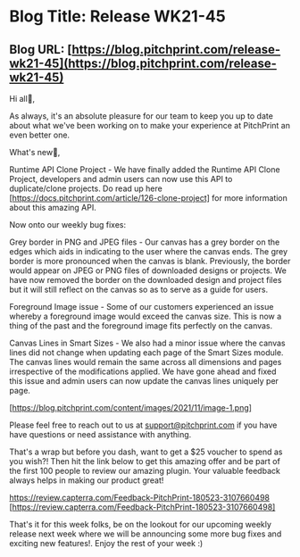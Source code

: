 # **Blog Title**: Release WK21-45

## **Blog URL**: [https://blog.pitchprint.com/release-wk21-45](https://blog.pitchprint.com/release-wk21-45)

Hi all👋,

As always, it's an absolute pleasure for our team to keep you up to date about what we've been working on to make your experience at
PitchPrint an even better one.

What's new🚀,

Runtime API Clone Project - We have finally added the Runtime API Clone Project, developers and admin users can now use this API to
duplicate/clone projects. Do read up here [https://docs.pitchprint.com/article/126-clone-project] for more information about this amazing
API.

Now onto our weekly bug fixes:

Grey border in PNG and JPEG files - Our canvas has a grey border on the edges which aids in indicating to the user where the canvas ends.
The grey border is more pronounced when the canvas is blank. Previously, the border would appear on JPEG or PNG files of downloaded designs
or projects. We have now removed the border on the downloaded design and project files but it will still reflect on the canvas so as to
serve as a guide for users.

Foreground Image issue - Some of our customers experienced an issue whereby a foreground image would exceed the canvas size. This is now a
thing of the past and the foreground image fits perfectly on the canvas.

Canvas Lines in Smart Sizes - We also had a minor issue where the canvas lines did not change when updating each page of the Smart Sizes
module. The canvas lines would remain the same across all dimensions and pages irrespective of the modifications applied. We have gone ahead
and fixed this issue and admin users can now update the canvas lines uniquely per page.

[https://blog.pitchprint.com/content/images/2021/11/image-1.png]

Please feel free to reach out to us at support@pitchprint.com if you have have questions or need assistance with anything.

That's a wrap but before you dash, want to get a $25 voucher to spend as you wish?! Then hit the link below to get this amazing offer and be
part of the first 100 people to review our amazing plugin. Your valuable feedback always helps in making our product great!

https://review.capterra.com/Feedback-PitchPrint-180523-3107660498 [https://review.capterra.com/Feedback-PitchPrint-180523-3107660498]

That's it for this week folks, be on the lookout for our upcoming weekly release next week where we will be announcing some more bug fixes
and exciting new features!. Enjoy the rest of your week :)

